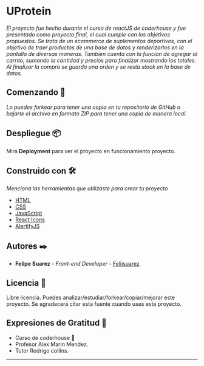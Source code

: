 # UProtein

_El proyecto fue hecho durante el curso de reactJS de coderhouse y fue presentado como proyecto final, el cual cumple con los objetivos propuestos. Se trata de un ecommerce de suplementos deportivos, con el objetivo de traer productos de una base de datos y renderizarlos en la pantalla de diversas maneras. Tambien cuenta con la funcion de agregar al carrito, sumando la cantidad y precios para finalizar mostrando los totales. Al finalizar la compra se guarda una orden y se resta stock en la base de datos._

## Comenzando 🚀

_Lo puedes forkear para tener una copia en tu repositorio de GitHub o bajarte el archivo en formato ZIP para tener una copia de manera local._

## Despliegue 📦

Mira **Deployment** para ver el proyecto en funcionamiento proyecto.

## Construido con 🛠️

_Menciona las herramientas que utilizaste para crear tu proyecto_

- [HTML](https://developer.mozilla.org/es/docs/Web/HTML)
- [CSS](https://developer.mozilla.org/es/docs/Web/CSS)
- [JavaScript](https://developer.mozilla.org/es/docs/Web/JavaScript)
- [React Icons](https://react-icons.github.io/react-icons/)
- [AlertifyJS](https://alertifyjs.com/)

## Autores ✒️

- **Felipe Suarez** - _Front-end Developer_ - [Feliisuarez](https://github.com/Feliisuarez)

## Licencia 📄

Libre licencia. Puedes analizar/estudiar/forkear/copiar/mejorar este proyecto. Se agradecerá citar esta fuente cuando uses este proyecto.

## Expresiones de Gratitud 🎁

- Curso de coderhouse 📢
- Profesor Alex Marin Mendez.
- Tutor Rodrigo collins.

---
